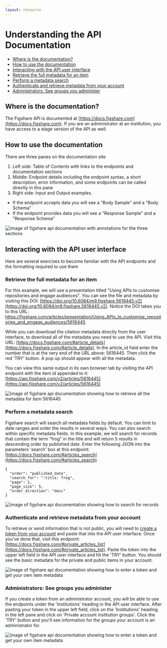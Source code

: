 ```yaml
---
layout: resource
---
```


# Understanding the API Documentation

- [Where is the documentation?](#where-is-the-documentation)
- [How to use the documentation](#how-to-use-the-documentation)
- [Interacting with the API user interface](#interacting-with-the-api-user-interface)
 - [Retrieve the full metadata for an item](#retrieve-the-full-metadata-for-an-item)
 - [Perform a metadata search](#perform-a-metadata-search)
 - [Authenticate and retrieve metadata from your account](#authenticate-and-retrieve-metadata-from-your-account)
 - [Administrators: See groups you administer](#administrators-see-groups-you-administer)


## Where is the documentation?

The Figshare API is documented at [https://docs.figshare.com](https://docs.figshare.com). If you are an administrator at an institution, you have access to a stage version of the API as well.

## How to use the documentation

There are three panes on the documentation site
1. Left side: Table of Contents with links to the endpoints and documentation sections
2. Middle: Endpoint details including the endpoint syntax, a short description, error information, and some endpoints can be called directly in this pane
3. Right side: Input and Output examples.
 - If the endpoint accepts data you will see a "Body Sample" and a "Body Schema"
 - If the endpoint provides data you will see a "Response Sample" and a "Response Schema"

![image of figshare api documentation with annotations for the three sections](assets/api-docs.jpg)

## Interacting with the API user interface 

Here are several exercises to become familiar with the API endpoints and the formatting required to use them

### Retrieve the full metadata for an item

For this example, we will use a presentation titled "Using APIs to customise repositories and engage audiences". You can see the file and metadata by visiting this DOI: [https://doi.org/10.6084/m9.figshare.5616445.v2](https://doi.org/10.6084/m9.figshare.5616445.v2). Notice the DOI takes you to this URL:
https://figshare.com/articles/presentation/Using_APIs_to_customise_repositories_and_engage_audiences/5616445

While you can download the citation metadata directly from the user interface, to download all of the metadata you need to use the API. Visit this URL: [https://docs.figshare.com/#article_details](https://docs.figshare.com/#article_details). In the article_id field enter the number that is at the very end of the URL above: 5616445. Then click the red 'TRY' button. A pop up should appear with all the metadata.

You can view this same output in its own browser tab by visiting the API endpoint with the item id appended to it: [https://api.figshare.com/v2/articles/5616445](https://api.figshare.com/v2/articles/5616445)

![image of figshare api documentation showing how to retrieve all the metadata for item 5616445](assets/api-article-details.jpg)

### Perform a metadata search

Figshare search will search all metadata fields by default. You can limit to date ranges and order the results in several ways. You can also search within specific metadata fields. In this example, we will search for records that contain the term "frog" in the title and will return 5 results in descending order by published date. Enter the following JSON into the parameters 'search' box at this endpoint: [https://docs.figshare.com/#articles_search](https://docs.figshare.com/#articles_search)

```
{
  "order": "published_date",
  "search_for": ":title: frog",
  "page": 1,
  "page_size": 5,
  "order_direction": "desc"
}
```

![image of figshare api documentation showing how to search for records](assets/api-search.jpg)

### Authenticate and retrieve metadata from your account

To retrieve or send information that is not public, you will need to [create a token from your account](https://help.figshare.com/article/how-to-get-a-personal-token) and paste that into the API user interface. Once you've done that, visit this endpoint: [https://docs.figshare.com/#private_articles_list](https://docs.figshare.com/#private_articles_list). Paste the token into the upper left field in the API user interface and hit the 'TRY' button. You should see the basic metadata for the private and public items in your account.

![image of figshare api documentation showing how to enter a token and get your own item metadata](assets/api-get-own-items.jpg)

### Administrators: See groups you administer
If you create a token from an administrator account, you will be able to use the endpoints under the 'Institutions' heading in the API user interface. After pasting your token in the upper left field, click on the 'Institutions' heading in the left pane and click on 'Private account institution groups'. Click the 'TRY' button and you'll see information for the groups your account is an administrator for.

![image of figshare api documentation showing how to enter a token and get your own item metadata](assets/api-get-groups.jpg)

